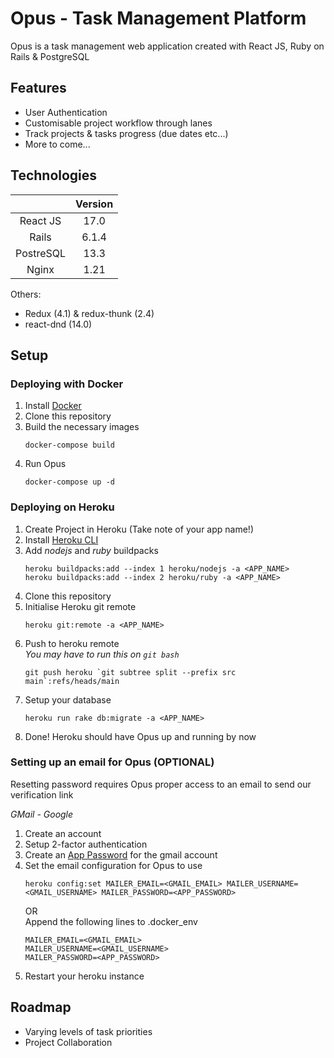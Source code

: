 # Opus - Task Management Platform

Opus is a task management web application created with React JS, Ruby on Rails & PostgreSQL

## Features

- User Authentication 
- Customisable project workflow through lanes
- Track projects & tasks progress (due dates etc...)
- More to come...

## Technologies

|              | Version |
|:------------:|:-------:|
|   React JS   |   17.0  |
|    Rails     |  6.1.4  |
|  PostreSQL   |   13.3  |
|    Nginx     |   1.21  |

Others:

- Redux (4.1) & redux-thunk (2.4) 
- react-dnd (14.0)

## Setup  

### **Deploying with Docker**

1. Install [Docker](https://www.docker.com/)
2. Clone this repository
3. Build the necessary images
    ```
    docker-compose build
    ```
4. Run Opus
    ```
    docker-compose up -d
    ```

### **Deploying on Heroku**

1. Create Project in Heroku (Take note of your app name!)
2. Install [Heroku CLI](https://devcenter.heroku.com/articles/heroku-cli)
3. Add _nodejs_ and _ruby_ buildpacks 
    ```
    heroku buildpacks:add --index 1 heroku/nodejs -a <APP_NAME>
    heroku buildpacks:add --index 2 heroku/ruby -a <APP_NAME>
    ```
4. Clone this repository
5. Initialise Heroku git remote
    ```
    heroku git:remote -a <APP_NAME>
    ```
6. Push to heroku remote   
    _You may have to run this on `git bash`_
    ```
    git push heroku `git subtree split --prefix src main`:refs/heads/main
    ```
7. Setup your database
    ```
    heroku run rake db:migrate -a <APP_NAME>
    ```
8. Done! Heroku should have Opus up and running by now 

### Setting up an email for Opus (OPTIONAL)

Resetting password requires Opus proper access to an email to send our verification link

_GMail - Google_
1. Create an account
2. Setup 2-factor authentication
3. Create an [App Password](https://support.google.com/accounts/answer/185833?hl=en) for the gmail account
4. Set the email configuration for Opus to use
    ```
    heroku config:set MAILER_EMAIL=<GMAIL_EMAIL> MAILER_USERNAME=<GMAIL_USERNAME> MAILER_PASSWORD=<APP_PASSWORD>
    ```
    OR  
    Append the following lines to .docker_env
    ```
    MAILER_EMAIL=<GMAIL_EMAIL>
    MAILER_USERNAME=<GMAIL_USERNAME> 
    MAILER_PASSWORD=<APP_PASSWORD>
    ```
5. Restart your heroku instance

## Roadmap 

- Varying levels of task priorities
- Project Collaboration
